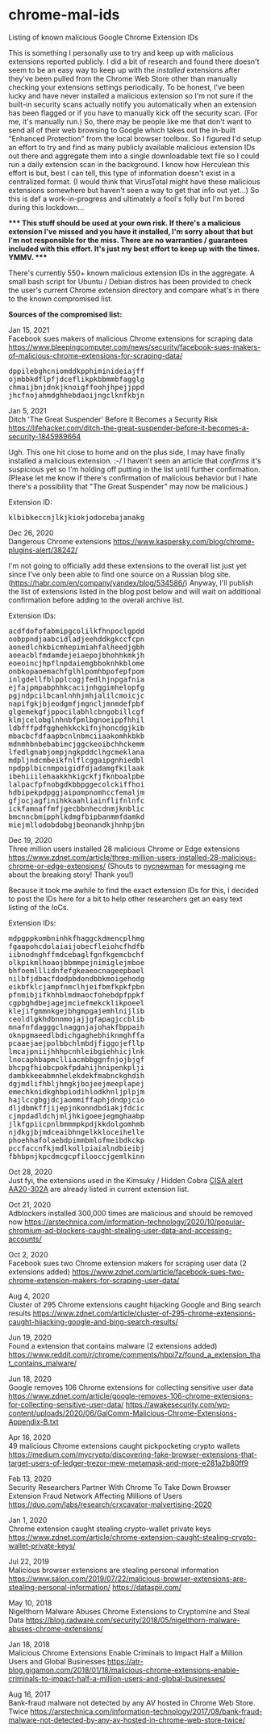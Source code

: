 # chrome-mal-ids
Listing of known malicious Google Chrome Extension IDs

This is something I personally use to try and keep up with malicious extensions reported publicly.  I did a bit of research and found there doesn't seem to be an easy way to keep up with the *installed* extensions after they've been pulled from the Chrome Web Store other than manually checking your extensions settings periodically.  To be honest, I've been lucky and have never installed a malicious extension so I'm not sure if the built-in security scans actually notify you automatically when an extension has been flagged or if you have to manually kick off the security scan.  (For me, it's manually run.)  So, there may be people like me that don't want to send all of their web browsing to Google which takes out the in-built "Enhanced Protection" from the local browser toolbox.  So I figured I'd setup an effort to try and find as many publicly available malicious extension IDs out there and aggregate them into a single downloadable text file so I could run a daily extension scan in the background.  I know how Herculean this effort is but, best I can tell, this type of information doesn't exist in a centralized format.  (I would think that VirusTotal might have these malicious extensions somewhere but haven't seen a way to get that info out yet...)  So this is def a work-in-progress and ultimately a fool's folly but I'm bored during this lockdown...

<b>*** This stuff should be used at your own risk.  If there's a malicious extension I've missed and you have it installed, I'm sorry about that but I'm not responsible for the miss.  There are no warranties / guarantees included with this effort.  It's just my best effort to keep up with the times.  YMMV. ***</b>

There's currently 550+ known malicious extension IDs in the aggregate.  A small bash script for Ubuntu / Debian distros has been provided to check the user's current Chrome extension directory and compare what's in there to the known compromised list. 

<b>Sources of the compromised list:</b> 

Jan 15, 2021<br>
Facebook sues makers of malicious Chrome extensions for scraping data https://www.bleepingcomputer.com/news/security/facebook-sues-makers-of-malicious-chrome-extensions-for-scraping-data/

<pre>
dppilebghcniomddkpphiminideiajff
ojmbbkdflpfjdceflikpkbbmmbfagglg
chmaijbnjdnkjknoigffoohjhpejjppd
jhcfnojahmdghhebdaoijngclknfkbjn
</pre>

Jan 5, 2021<br>
Ditch 'The Great Suspender' Before It Becomes a Security Risk  https://lifehacker.com/ditch-the-great-suspender-before-it-becomes-a-security-1845989664

Ugh.  This one hit close to home and on the plus side, I may have finally installed a malicious extension. :-/  I haven't seen an article that *confirms* it's suspicious yet so I'm holding off putting in the list until further confirmation.  (Please let me know if there's confirmation of malicious behavior but I hate there's a possibility that "The Great Suspender" may now be malicious.)

Extension ID:
<pre>
klbibkeccnjlkjkiokjodocebajanakg
</pre>

Dec 26, 2020<br>
Dangerous Chrome extensions https://www.kaspersky.com/blog/chrome-plugins-alert/38242/ 

I'm not going to officially add these extensions to the overall list just yet since I've only been able to find one source on a Russian blog site. (https://habr.com/en/company/yandex/blog/534586/) Anyway, I'll publish the list of extensions listed in the blog post below and will wait on additional confirmation before adding to the overall archive list.

Extension IDs:
<pre>
acdfdofofabmipgcolilkfhnpoclgpdd
oobppndjaabcidladjeehddkgkccfcpn
aonedlchkbicmhepimiahfalheedjgbh
aoeacblfmdamdejeiaepojbhohhkmkjh
eoeoincjhpflnpdaiemgbboknhkblome
onbkopaoemachfglhlpomhbpofepfpom
inlgdellfblpplcogjfedlhjnpgafnia
ejfajpmpabphhkcacijnhggimhelopfg
pgjndpcilbcanlnhhjmhjalilcmoicjc
napifgkjbjeodgmfjmgncljmnmdefpbf
glgemekgfjppocilabhlcbngobillcgf
klmjcelobglnhnbfpmlbgnoeippfhhil
ldbfffpdfgghehkkckifnjhoncdgjkib
mbacbcfdfaapbcnlnbmciiaakomhkbkb
mdnmhbnbebabimcjggckeoibchhckemm
lfedlgnabjompjngkpddclhgcmeklana
mdpljndcmbeikfnlflcggaipgnhiedbl
npdpplbicnmpoigidfdjadamgfkilaak
ibehiiilehaakkhkigckfjfknboalpbe
lalpacfpfnobgdkbbpggecolckiffhoi
hdbipekpdpggjaipompnomhccfemaljm
gfjocjagfinihkkaahliainflifnlnfc
ickfamnaffmfjgecbbnhecdnmjknblic
bmcnncbmipphlkdmgfbipbanmmfdamkd
miejmllodobdobgjbeonandkjhnhpjbn
</pre>

Dec 19, 2020<br>
Three million users installed 28 malicious Chrome or Edge extensions https://www.zdnet.com/article/three-million-users-installed-28-malicious-chrome-or-edge-extensions/ (Shouts to <a href=https://github.com/nycnewman>nycnewman</a> for messaging me about the breaking story!  Thank you!)

Because it took me awhile to find the exact extension IDs for this, I decided to post the IDs here for a bit to help other researchers get an easy text listing of the IoCs.

Extension IDs:
<pre>
mdpgppkombninhkfhaggckdmencplhmg
fgaapohcdolaiaijobecfleiohcfhdfb
iibnodnghffmdcebaglfgnfkgemcbchf
olkpikmlhoaojbbmmpejnimiglejmboe
bhfoemlllidnfefgkeaeocnageepbael
nilbfjdbacfdodpbdondbbkmoigehodg
eikbfklcjampfnmclhjeifbmfkpkfpbn
pfnmibjifkhhblmdmaocfohebdpfppkf
cgpbghdbejagejmciefmekcklikpoeel
klejifgmmnkgejbhgmpgajemhlnijlib
ceoldlgkhdbnnmojajjgfapagjccblib
mnafnfdagggclnaggnjajohakfbppaih
oknpgmaeedlbdichgaghebhiknmghffa
pcaaejaejpolbbchlmbdjfiggojefllp
lmcajpniijhhhpcnhleibgiehhicjlnk
lnocaphbapmclliacmbbggnfnjojbjgf
bhcpgfhiobcpokfpdahijhnipenkplji
dambkkeeabmnhelekdekfmabnckghdih
dgjmdlifhbljhmgkjbojeejmeeplapej
emechknidkghbpiodihlodkhnljplpjm
hajlccgbgjdcjaommiffaphjdndpjcio
dljdbmkffjijepjnkonndbdiakjfdcic
cjmpdadldchjmljhkigoeejegmghaabp
jlkfgpiicpnlbmmmpkpdjkkdolgomhmb
njdkgjbjmdceaibhngelkkloceihelle
phoehhafolaebdpimmbmlofmeibdkckp
pccfaccnfkjmdlkollpiaialndbieibj
fbhbpnjkpcdmcgcpfilooccjgemlkinn
</pre>

Oct 28, 2020<br>
Just fyi, the extensions used in the Kimsuky / Hidden Cobra <a href=https://us-cert.cisa.gov/ncas/alerts/aa20-301a>CISA alert AA20-302A</a> are already listed in current extension list.

Oct 21, 2020<br>
Adblockers installed 300,000 times are malicious and should be removed now  https://arstechnica.com/information-technology/2020/10/popular-chromium-ad-blockers-caught-stealing-user-data-and-accessing-accounts/

Oct 2, 2020<br>
Facebook sues two Chrome extension makers for scraping user data (2 extensions added) https://www.zdnet.com/article/facebook-sues-two-chrome-extension-makers-for-scraping-user-data/

Aug 4, 2020<br>
Cluster of 295 Chrome extensions caught hijacking Google and Bing search results  https://www.zdnet.com/article/cluster-of-295-chrome-extensions-caught-hijacking-google-and-bing-search-results/

Jun 19, 2020<br>
Found a extension that contains malware (2 extensions added) https://www.reddit.com/r/chrome/comments/hbpi7z/found_a_extension_that_contains_malware/

Jun 18, 2020<br>
Google removes 106 Chrome extensions for collecting sensitive user data https://www.zdnet.com/article/google-removes-106-chrome-extensions-for-collecting-sensitive-user-data/ https://awakesecurity.com/wp-content/uploads/2020/06/GalComm-Malicious-Chrome-Extensions-Appendix-B.txt

Apr 16, 2020<br>
49 malicious Chrome extensions caught pickpocketing crypto wallets  https://medium.com/mycrypto/discovering-fake-browser-extensions-that-target-users-of-ledger-trezor-mew-metamask-and-more-e281a2b80ff9

Feb 13, 2020<br>
Security Researchers Partner With Chrome To Take Down Browser Extension Fraud Network Affecting Millions of Users https://duo.com/labs/research/crxcavator-malvertising-2020

Jan 1, 2020<br>
Chrome extension caught stealing crypto-wallet private keys https://www.zdnet.com/article/chrome-extension-caught-stealing-crypto-wallet-private-keys/

Jul 22, 2019<br>
Malicious browser extensions are stealing personal information https://www.salon.com/2019/07/22/malicious-browser-extensions-are-stealing-personal-information/  https://dataspii.com/

May 10, 2018<br>
Nigelthorn Malware Abuses Chrome Extensions to Cryptomine and Steal Data https://blog.radware.com/security/2018/05/nigelthorn-malware-abuses-chrome-extensions/

Jan 18, 2018<br>
Malicious Chrome Extensions Enable Criminals to Impact Half a Million Users and Global Businesses https://atr-blog.gigamon.com/2018/01/18/malicious-chrome-extensions-enable-criminals-to-impact-half-a-million-users-and-global-businesses/

Aug 16, 2017<br>
Bank-fraud malware not detected by any AV hosted in Chrome Web Store. Twice https://arstechnica.com/information-technology/2017/08/bank-fraud-malware-not-detected-by-any-av-hosted-in-chrome-web-store-twice/

 
